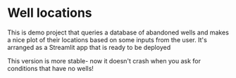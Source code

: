 # Well locations

This is demo project that queries a database of abandoned wells and makes a nice plot of their locations based on some inputs from the user.  It's arranged as a Streamlit app that is ready to be deployed

This version is more stable- now it doesn't crash when you ask for conditions that have no wells!

